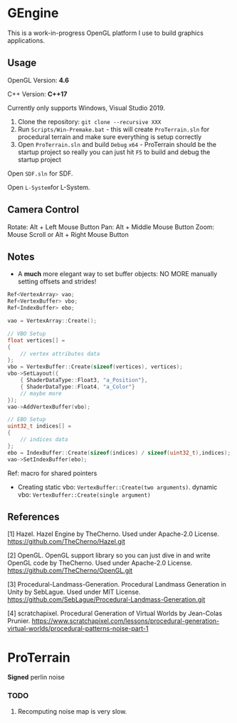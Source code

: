 # GEngine 

This is a work-in-progress OpenGL platform I use to build graphics applications. 

## Usage

OpenGL Version: **4.6**

C++ Version: **C++17**

Currently only supports Windows, Visual Studio 2019. 

1. Clone the repository: `git clone --recursive XXX`
2. Run `Scripts/Win-Premake.bat` - this will create `ProTerrain.sln` for procedural terrain and make sure everything is setup correctly
3. Open `ProTerrain.sln` and build `Debug` `x64` - ProTerrain should be the startup project so really you can just hit `F5` to build and debug the startup project

Open `SDF.sln` for SDF.

Open `L-System`for L-System.

## Camera Control

Rotate: Alt + Left Mouse Button
Pan: Alt + Middle Mouse Button
Zoom: Mouse Scroll or Alt + Right Mouse Button 

## Notes

- A **much** more elegant way to set buffer objects: NO MORE manually setting offsets and strides! 
```c++
Ref<VertexArray> vao;
Ref<VertexBuffer> vbo;
Ref<IndexBuffer> ebo;

vao = VertexArray::Create();

// VBO Setup
float vertices[] = 
{ 
    // vertex attributes data 
};
vbo = VertexBuffer::Create(sizeof(vertices), vertices);
vbo->SetLayout({
    { ShaderDataType::Float3, "a_Position"},
    { ShaderDataType::Float4, "a_Color"}
    // maybe more
});
vao->AddVertexBuffer(vbo);

// EBO Setup
uint32_t indices[] = 
{ 
    // indices data
};
ebo = IndexBuffer::Create(sizeof(indices) / sizeof(uint32_t),indices);
vao->SetIndexBuffer(ebo);
```

Ref: macro for shared pointers

- Creating static vbo: `VertexBuffer::Create(two arguments)`. dynamic vbo: `VertexBuffer::Create(single argument)`


## References

[1] Hazel. Hazel Engine by TheCherno. 
    Used under Apache-2.0 License.
    https://github.com/TheCherno/Hazel.git

[2] OpenGL. OpenGL support library so you can just dive in and write OpenGL code by TheCherno.
    Used under Apache-2.0 License.
    https://github.com/TheCherno/OpenGL.git

[3] Procedural-Landmass-Generation. Procedural Landmass Generation in Unity by SebLague.
    Used under MIT License.
    https://github.com/SebLague/Procedural-Landmass-Generation.git

[4] scratchapixel. Procedural Generation of Virtual Worlds by Jean-Colas Prunier.
    https://www.scratchapixel.com/lessons/procedural-generation-virtual-worlds/procedural-patterns-noise-part-1


# ProTerrain

**Signed** perlin noise

### TODO

1. Recomputing noise map is very slow.



